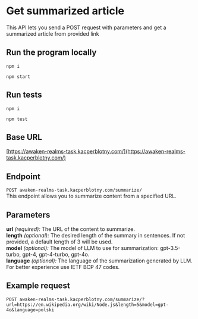 # Get summarized article

This API lets you send a POST request with parameters and get a summarized article from provided link  

## Run the program locally

```
npm i  

npm start  
```
## Run tests

```
npm i  

npm test  
```

## Base URL

[https://awaken-realms-task.kacperblotny.com/](https://awaken-realms-task.kacperblotny.com/)

## Endpoint

`POST awaken-realms-task.kacperblotny.com/summarize/`  
This endpoint allows you to summarize content from a specified URL.

## Parameters

**url** _(required):_ The URL of the content to summarize.  
**length** _(optional):_ The desired length of the summary in sentences. If not provided, a default length of 3 will be used.  
**model** _(optional):_ The model of LLM to use for summarization: gpt-3.5-turbo, gpt-4, gpt-4-turbo, gpt-4o.  
**language** _(optional):_ The language of the summarization generated by LLM. For better experience use IETF BCP 47 codes.

## Example request

`POST awaken-realms-task.kacperblotny.com/summarize/?url=https://en.wikipedia.org/wiki/Node.js&length=5&model=gpt-4o&language=polski`
